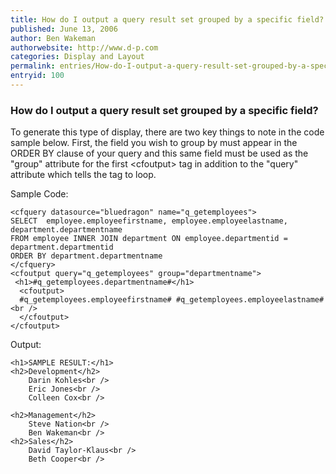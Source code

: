 ```yaml
---
title: How do I output a query result set grouped by a specific field?
published: June 13, 2006
author: Ben Wakeman
authorwebsite: http://www.d-p.com
categories: Display and Layout
permalink: entries/How-do-I-output-a-query-result-set-grouped-by-a-specific-field.html
entryid: 100
---
```


<h3>How do I output a query result set grouped by a specific field?</h3>

<p>
To generate this type of display, there are two key things to note in  the code sample below. First, the field you wish to group by must appear  in the ORDER BY clause of your query and this same field must be used as  the "group" attribute for the first &lt;cfoutput&gt; tag in addition to the  "query" attribute which tells the tag to loop.
</p>

<p>
Sample Code:
</p>

<pre><code class="language-markup">&lt;cfquery datasource=&quot;bluedragon&quot; name=&quot;q_getemployees&quot;&gt;
SELECT  employee.employeefirstname, employee.employeelastname,  department.departmentname
FROM employee INNER JOIN department ON employee.departmentid = 
department.departmentid
ORDER BY department.departmentname
&lt;/cfquery&gt;
&lt;cfoutput query=&quot;q_getemployees&quot; group=&quot;departmentname&quot;&gt;
 &lt;h1&gt;#q_getemployees.departmentname#&lt;/h1&gt;
  &lt;cfoutput&gt;
  #q_getemployees.employeefirstname# #q_getemployees.employeelastname#&lt;br /&gt;
  &lt;/cfoutput&gt;
&lt;/cfoutput&gt;
</code></pre>

<p>
Output:
</p>

<pre><code class="language-markup">&lt;h1&gt;SAMPLE RESULT:&lt;/h1&gt;
&lt;h2&gt;Development&lt;/h2&gt;
	Darin Kohles&lt;br /&gt;
	Eric Jones&lt;br /&gt;
	Colleen Cox&lt;br /&gt;
	
&lt;h2&gt;Management&lt;/h2&gt;
	Steve Nation&lt;br /&gt;
	Ben Wakeman&lt;br /&gt;
&lt;h2&gt;Sales&lt;/h2&gt;
	David Taylor-Klaus&lt;br /&gt;
	Beth Cooper&lt;br /&gt;
</code></pre>



